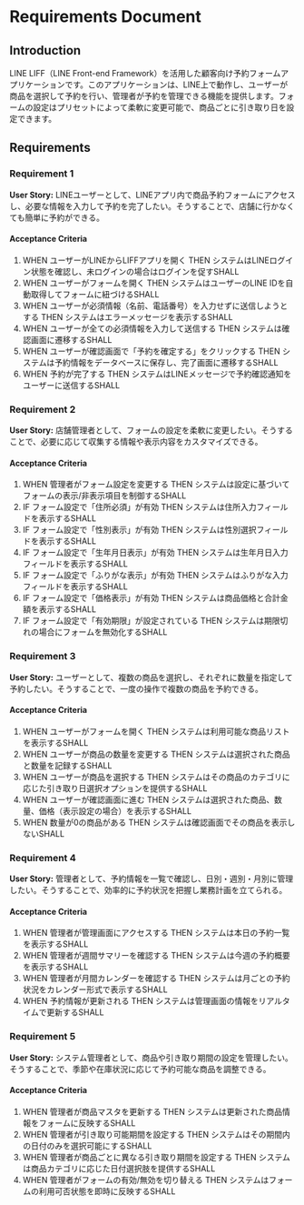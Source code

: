 # Requirements Document

## Introduction

LINE LIFF（LINE Front-end Framework）を活用した顧客向け予約フォームアプリケーションです。このアプリケーションは、LINE上で動作し、ユーザーが商品を選択して予約を行い、管理者が予約を管理できる機能を提供します。フォームの設定はプリセットによって柔軟に変更可能で、商品ごとに引き取り日を設定できます。

## Requirements

### Requirement 1

**User Story:** LINEユーザーとして、LINEアプリ内で商品予約フォームにアクセスし、必要な情報を入力して予約を完了したい。そうすることで、店舗に行かなくても簡単に予約ができる。

#### Acceptance Criteria

1. WHEN ユーザーがLINEからLIFFアプリを開く THEN システムはLINEログイン状態を確認し、未ログインの場合はログインを促すSHALL
2. WHEN ユーザーがフォームを開く THEN システムはユーザーのLINE IDを自動取得してフォームに紐づけるSHALL
3. WHEN ユーザーが必須情報（名前、電話番号）を入力せずに送信しようとする THEN システムはエラーメッセージを表示するSHALL
4. WHEN ユーザーが全ての必須情報を入力して送信する THEN システムは確認画面に遷移するSHALL
5. WHEN ユーザーが確認画面で「予約を確定する」をクリックする THEN システムは予約情報をデータベースに保存し、完了画面に遷移するSHALL
6. WHEN 予約が完了する THEN システムはLINEメッセージで予約確認通知をユーザーに送信するSHALL

### Requirement 2

**User Story:** 店舗管理者として、フォームの設定を柔軟に変更したい。そうすることで、必要に応じて収集する情報や表示内容をカスタマイズできる。

#### Acceptance Criteria

1. WHEN 管理者がフォーム設定を変更する THEN システムは設定に基づいてフォームの表示/非表示項目を制御するSHALL
2. IF フォーム設定で「住所必須」が有効 THEN システムは住所入力フィールドを表示するSHALL
3. IF フォーム設定で「性別表示」が有効 THEN システムは性別選択フィールドを表示するSHALL
4. IF フォーム設定で「生年月日表示」が有効 THEN システムは生年月日入力フィールドを表示するSHALL
5. IF フォーム設定で「ふりがな表示」が有効 THEN システムはふりがな入力フィールドを表示するSHALL
6. IF フォーム設定で「価格表示」が有効 THEN システムは商品価格と合計金額を表示するSHALL
7. IF フォーム設定で「有効期限」が設定されている THEN システムは期限切れの場合にフォームを無効化するSHALL

### Requirement 3

**User Story:** ユーザーとして、複数の商品を選択し、それぞれに数量を指定して予約したい。そうすることで、一度の操作で複数の商品を予約できる。

#### Acceptance Criteria

1. WHEN ユーザーがフォームを開く THEN システムは利用可能な商品リストを表示するSHALL
2. WHEN ユーザーが商品の数量を変更する THEN システムは選択された商品と数量を記録するSHALL
3. WHEN ユーザーが商品を選択する THEN システムはその商品のカテゴリに応じた引き取り日選択オプションを提供するSHALL
4. WHEN ユーザーが確認画面に進む THEN システムは選択された商品、数量、価格（表示設定の場合）を表示するSHALL
5. WHEN 数量が0の商品がある THEN システムは確認画面でその商品を表示しないSHALL

### Requirement 4

**User Story:** 管理者として、予約情報を一覧で確認し、日別・週別・月別に管理したい。そうすることで、効率的に予約状況を把握し業務計画を立てられる。

#### Acceptance Criteria

1. WHEN 管理者が管理画面にアクセスする THEN システムは本日の予約一覧を表示するSHALL
2. WHEN 管理者が週間サマリーを確認する THEN システムは今週の予約概要を表示するSHALL
3. WHEN 管理者が月間カレンダーを確認する THEN システムは月ごとの予約状況をカレンダー形式で表示するSHALL
4. WHEN 予約情報が更新される THEN システムは管理画面の情報をリアルタイムで更新するSHALL

### Requirement 5

**User Story:** システム管理者として、商品や引き取り期間の設定を管理したい。そうすることで、季節や在庫状況に応じて予約可能な商品を調整できる。

#### Acceptance Criteria

1. WHEN 管理者が商品マスタを更新する THEN システムは更新された商品情報をフォームに反映するSHALL
2. WHEN 管理者が引き取り可能期間を設定する THEN システムはその期間内の日付のみを選択可能にするSHALL
3. WHEN 管理者が商品ごとに異なる引き取り期間を設定する THEN システムは商品カテゴリに応じた日付選択肢を提供するSHALL
4. WHEN 管理者がフォームの有効/無効を切り替える THEN システムはフォームの利用可否状態を即時に反映するSHALL